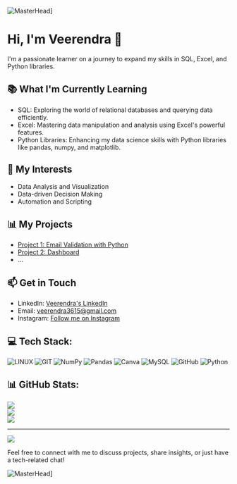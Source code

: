 ![MasterHead](https://user-images.githubusercontent.com/74038190/241765440-80728820-e06b-4f96-9c9e-9df46f0cc0a5.gif)]

# Hi, I'm Veerendra 👋

I'm a passionate learner on a journey to expand my skills in SQL, Excel, and Python libraries.

## 📚 What I'm Currently Learning

- SQL: Exploring the world of relational databases and querying data efficiently.
- Excel: Mastering data manipulation and analysis using Excel's powerful features.
- Python Libraries: Enhancing my data science skills with Python libraries like pandas, numpy, and matplotlib.

## 🚀 My Interests

- Data Analysis and Visualization
- Data-driven Decision Making
- Automation and Scripting

## 📊 My Projects

- [Project 1:   Email Validation with Python](https://www.linkedin.com/in/veerendra-raikwar/)
- [Project 2:   Dashboard](https://github.com/veerendra06/Excel_Dashboards)
- ...

## 📫 Get in Touch

- LinkedIn: [Veerendra's LinkedIn](https://www.linkedin.com/in/veerendra-raikwar/)
- Email: veerendra3615@gmail.com
- Instagram: [Follow me on Instagram](https://www.instagram.com/your-instagram-handle/)

## 💻 Tech Stack:
![LINUX](https://img.shields.io/badge/Linux-FCC624?style=for-the-badge&logo=linux&logoColor=black) ![GIT](https://img.shields.io/badge/Git-fc6d26?style=for-the-badge&logo=git&logoColor=white) ![NumPy](https://img.shields.io/badge/numpy-%23013243.svg?style=for-the-badge&logo=numpy&logoColor=white) ![Pandas](https://img.shields.io/badge/pandas-%23150458.svg?style=for-the-badge&logo=pandas&logoColor=white) ![Canva](https://img.shields.io/badge/Canva-%2300C4CC.svg?style=for-the-badge&logo=Canva&logoColor=white) ![MySQL](https://img.shields.io/badge/mysql-%2300f.svg?style=for-the-badge&logo=mysql&logoColor=white) ![GitHub](https://img.shields.io/badge/GitHub-%23121011.svg?style=for-the-badge&logo=github&logoColor=white) ![Python](https://img.shields.io/badge/python-3670A0?style=for-the-badge&logo=python&logoColor=ffdd54)


## 📊 GitHub Stats:
![](https://github-readme-stats.vercel.app/api?username=veerendra06&theme=city_light&hide_border=false&include_all_commits=true&count_private=true)<br/>
![](https://github-readme-streak-stats.herokuapp.com/?user=veerendra06&theme=city_light&hide_border=false)<br/>
![](https://github-readme-stats.vercel.app/api/top-langs/?username=veerendra06&theme=city_light&hide_border=false&include_all_commits=true&count_private=true&layout=compact)

---
[![](https://visitcount.itsvg.in/api?id=veerendra06&icon=0&color=0)](https://visitcount.itsvg.in)


Feel free to connect with me to discuss projects, share insights, or just have a tech-related chat!

![MasterHead](https://user-images.githubusercontent.com/74038190/241765440-80728820-e06b-4f96-9c9e-9df46f0cc0a5.gif)]




